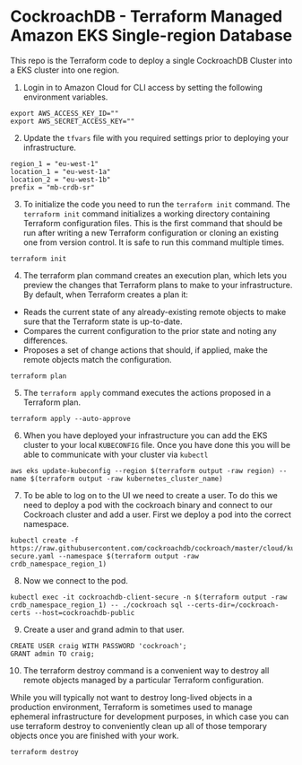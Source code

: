 # CockroachDB  - Terraform Managed Amazon EKS Single-region Database

This repo is the Terraform code to deploy a single CockroachDB Cluster into a EKS cluster into one region.

1. Login in to Amazon Cloud for CLI access by setting the following environment variables.

```
export AWS_ACCESS_KEY_ID=""
export AWS_SECRET_ACCESS_KEY=""
```

2. Update the `tfvars` file with you required settings prior to deploying your infrastructure.

```
region_1 = "eu-west-1"
location_1 = "eu-west-1a"
location_2 = "eu-west-1b"
prefix = "mb-crdb-sr"
```

3. To initialize the code you need to run the `terraform init` command. The `terraform init` command initializes a working directory containing Terraform configuration files. This is the first command that should be run after writing a new Terraform configuration or cloning an existing one from version control. It is safe to run this command multiple times.

```
terraform init
```

4. The terraform plan command creates an execution plan, which lets you preview the changes that Terraform plans to make to your infrastructure. By default, when Terraform creates a plan it:

- Reads the current state of any already-existing remote objects to make sure that the Terraform state is up-to-date.
- Compares the current configuration to the prior state and noting any differences.
- Proposes a set of change actions that should, if applied, make the remote objects match the configuration.

```
terraform plan
```

5. The `terraform apply` command executes the actions proposed in a Terraform plan.

```
terraform apply --auto-approve
```

6. When you have deployed your infrastructure you can add the EKS cluster to your local `KUBECONFIG` file. Once you have done this you will be able to communicate with your cluster via `kubectl`

```
aws eks update-kubeconfig --region $(terraform output -raw region) --name $(terraform output -raw kubernetes_cluster_name)

```

7. To be able to log on to the UI we need to create a user. To do this we need to deploy a pod with the cockroach binary and connect to our Cockroach cluster and add a user. First we deploy a pod into the correct namespace.

```
kubectl create -f https://raw.githubusercontent.com/cockroachdb/cockroach/master/cloud/kubernetes/multiregion/client-secure.yaml --namespace $(terraform output -raw crdb_namespace_region_1)
```

8. Now we connect to the pod.

```
kubectl exec -it cockroachdb-client-secure -n $(terraform output -raw crdb_namespace_region_1) -- ./cockroach sql --certs-dir=/cockroach-certs --host=cockroachdb-public
```

9. Create a user and grand admin to that user.

```
CREATE USER craig WITH PASSWORD 'cockroach';
GRANT admin TO craig;
```


10. The terraform destroy command is a convenient way to destroy all remote objects managed by a particular Terraform configuration.

While you will typically not want to destroy long-lived objects in a production environment, Terraform is sometimes used to manage ephemeral infrastructure for development purposes, in which case you can use terraform destroy to conveniently clean up all of those temporary objects once you are finished with your work.

```
terraform destroy
```